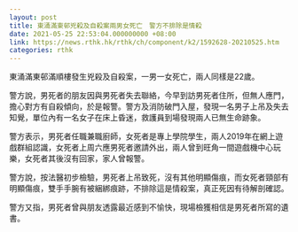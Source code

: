 ```yaml
---
layout: post
title: 東涌滿東邨兇殺及自殺案兩男女死亡　警方不排除是情殺
date: 2021-05-25 22:53:04.000000000 +08:00
link: https://news.rthk.hk/rthk/ch/component/k2/1592628-20210525.htm
categories: rthk
---
```


東涌滿東邨滿順樓發生兇殺及自殺案，一男一女死亡，兩人同樣是22歲。

警方說，男死者的朋友因與男死者失去聯絡，今早到訪男死者住所，但無人應門，擔心對方有自殺傾向，於是報警。警方及消防破門入屋，發現一名男子上吊及失去知覺，單位內有一名女子在床上昏迷，救護員到場發現兩人已無生命跡象。

警方表示，男死者任職兼職廚師，女死者是專上學院學生，兩人2019年在網上遊戲群組認識，女死者上周六應男死者邀請外出，兩人曾到旺角一間遊戲機中心玩樂，女死者其後沒有回家，家人曾報警。

警方說，按法醫初步檢驗，男死者上吊致死，沒有其他明顯傷痕，而女死者頸部有明顯傷痕，雙手手腕有被綑綁痕跡，不排除這是情殺案，真正死因有待解剖確認。

警方又指，男死者曾與朋友透露最近感到不愉快，現場檢獲相信是男死者所寫的遺書。
